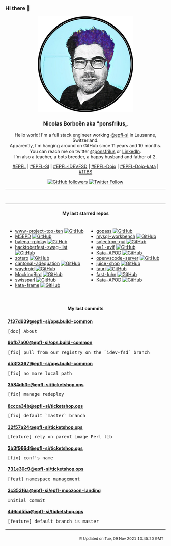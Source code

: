 ### Hi there 👋

<p align="center">
  <!-- use https://avatars.githubusercontent.com/u/176002?v=4 for your default github picture -->
  <img src="https://raw.githubusercontent.com/ponsfrilus/ponsfrilus/master/img/ponsfrilus.png" title="Nicolas Borboën aka ‟ponsfrilus„" alt="Nicolas Borboën aka ‟ponsfrilus„" />
  <h3 align="center">
    Nicolas Borboën aka ‟ponsfrilus„
  </h3>
  <p align="center">
    Hello world! I'm a full stack engineer working <a href="https://github.com/epfl-si">@epfl-si</a> in Lausanne, Switzerland.
    <br />Apparently, I'm hanging around on GitHub since 11 years and 10 months.
    <br />You can reach me on twitter <a href="https://twitter.com/ponsfrilus">@ponsfrilus</a> or <a href="http://linkedin.com/in/nicolasborboen">LinkedIn</a>.
    <br />I'm also a teacher, a bots breeder, a happy husband and father of 2.
  </p>
  <p align="center">
    <a href="https://www.epfl.ch">#EPFL</a> | 
    <a href="https://github.com/epfl-si/">#EPFL-SI</a> | 
    <a href="https://github.com/epfl-idevfsd">#EPFL-IDEVFSD</a> | 
    <a href="https://github.com/topics/epfl-dojo">#EPFL-Dojo</a> | 
    <a href="https://github.com/topics/epfl-dojo-kata">#EPFL-Dojo-kata</a> | 
    <a href="https://en.wikipedia.org/wiki/Indentation_style#Variant:_1TBS_(OTBS)">#1TBS</a>
  </p>
  <p align="center">
    <a href="https://github.com/ponsfrilus"><img alt="GitHub followers" src="https://img.shields.io/github/followers/ponsfrilus?label=Follow%20me%20on%20github&style=social"></a>
    <a href="https://twitter.com/ponsfrilus"><img alt="Twitter Follow" src="https://img.shields.io/twitter/follow/ponsfrilus?label=follow%20me%20on%20twitter&style=social"></a>
  </p>
  </p><hr><table align="center">
<tr>
<td colspan="2" align="center"><h4>My last starred repos</h4></td>
</tr>
<tr>
<td valign="top">
<ul>
<li>
<a href="https://github.com/OWASP/www-project-top-ten" title="OWASP Foundation Web Respository" target="_blank">www-project-top-ten</a>&nbsp;<a href="https://github.com/OWASP/www-project-top-ten" title="OWASP Foundation Web Respository" target="_blank"><img src="https://img.shields.io/github/stars/OWASP/www-project-top-ten?style=social" alt="GitHub"></a>
</li>
<li>
<a href="https://github.com/m5stack/M5EPD" title="null" target="_blank">M5EPD</a>&nbsp;<a href="https://github.com/m5stack/M5EPD" title="null" target="_blank"><img src="https://img.shields.io/github/stars/m5stack/M5EPD?style=social" alt="GitHub"></a>
</li>
<li>
<a href="https://github.com/rahul-thakoor/balena-rpiplay" title="Turn a Raspberry Pi into an Airplay server using RPiPlay to enable screen mirroring on tvs, monitors and projectors." target="_blank">balena-rpiplay</a>&nbsp;<a href="https://github.com/rahul-thakoor/balena-rpiplay" title="Turn a Raspberry Pi into an Airplay server using RPiPlay to enable screen mirroring on tvs, monitors and projectors." target="_blank"><img src="https://img.shields.io/github/stars/rahul-thakoor/balena-rpiplay?style=social" alt="GitHub"></a>
</li>
<li>
<a href="https://github.com/crweiner/hacktoberfest-swag-list" title="Multiple companies give out swag for Hacktoberfest, and this repo tries to list them all." target="_blank">hacktoberfest-swag-list</a>&nbsp;<a href="https://github.com/crweiner/hacktoberfest-swag-list" title="Multiple companies give out swag for Hacktoberfest, and this repo tries to list them all." target="_blank"><img src="https://img.shields.io/github/stars/crweiner/hacktoberfest-swag-list?style=social" alt="GitHub"></a>
</li>
<li>
<a href="https://github.com/zotero/zotero" title="Zotero is a free, easy-to-use tool to help you collect, organize, cite, and share your research sources." target="_blank">zotero</a>&nbsp;<a href="https://github.com/zotero/zotero" title="Zotero is a free, easy-to-use tool to help you collect, organize, cite, and share your research sources." target="_blank"><img src="https://img.shields.io/github/stars/zotero/zotero?style=social" alt="GitHub"></a>
</li>
<li>
<a href="https://github.com/sephii/cantonal-adequation" title="Measure your Swiss cantonal adequation from votation objects" target="_blank">cantonal-adequation</a>&nbsp;<a href="https://github.com/sephii/cantonal-adequation" title="Measure your Swiss cantonal adequation from votation objects" target="_blank"><img src="https://img.shields.io/github/stars/sephii/cantonal-adequation?style=social" alt="GitHub"></a>
</li>
<li>
<a href="https://github.com/waydroid/waydroid" title="Waydroid uses a container-based approach to boot a full Android system on a regular GNU/Linux system like Ubuntu." target="_blank">waydroid</a>&nbsp;<a href="https://github.com/waydroid/waydroid" title="Waydroid uses a container-based approach to boot a full Android system on a regular GNU/Linux system like Ubuntu." target="_blank"><img src="https://img.shields.io/github/stars/waydroid/waydroid?style=social" alt="GitHub"></a>
</li>
<li>
<a href="https://github.com/babysor/MockingBird" title="🚀AI拟声: 5秒内克隆您的声音并生成任意语音内容 Clone a voice in 5 seconds to generate arbitrary speech in real-time" target="_blank">MockingBird</a>&nbsp;<a href="https://github.com/babysor/MockingBird" title="🚀AI拟声: 5秒内克隆您的声音并生成任意语音内容 Clone a voice in 5 seconds to generate arbitrary speech in real-time" target="_blank"><img src="https://img.shields.io/github/stars/babysor/MockingBird?style=social" alt="GitHub"></a>
</li>
<li>
<a href="https://github.com/zumbov2/swissparl" title="The Swiss Parliament Webservices R API" target="_blank">swissparl</a>&nbsp;<a href="https://github.com/zumbov2/swissparl" title="The Swiss Parliament Webservices R API" target="_blank"><img src="https://img.shields.io/github/stars/zumbov2/swissparl?style=social" alt="GitHub"></a>
</li>
<li>
<a href="https://github.com/ponsfrilus/kata-frame" title="Kata : calcul d'encombrement en 2D" target="_blank">kata-frame</a>&nbsp;<a href="https://github.com/ponsfrilus/kata-frame" title="Kata : calcul d'encombrement en 2D" target="_blank"><img src="https://img.shields.io/github/stars/ponsfrilus/kata-frame?style=social" alt="GitHub"></a>
</li>
</ul>
<img width="450" height="1" /></td>
<td valign="top">
<ul>
<li>
<a href="https://github.com/gopasspw/gopass" title="The slightly more awesome standard unix password manager for teams" target="_blank">gopass</a>&nbsp;<a href="https://github.com/gopasspw/gopass" title="The slightly more awesome standard unix password manager for teams" target="_blank"><img src="https://img.shields.io/github/stars/gopasspw/gopass?style=social" alt="GitHub"></a>
</li>
<li>
<a href="https://github.com/mysql/mysql-workbench" title="MySQL Workbench is a unified visual tool for database architects, developers, and DBAs. MySQL Workbench provides data modeling, SQL development, and comprehensive administration tools for server configuration, user administration, backup, and much more." target="_blank">mysql-workbench</a>&nbsp;<a href="https://github.com/mysql/mysql-workbench" title="MySQL Workbench is a unified visual tool for database architects, developers, and DBAs. MySQL Workbench provides data modeling, SQL development, and comprehensive administration tools for server configuration, user administration, backup, and much more." target="_blank"><img src="https://img.shields.io/github/stars/mysql/mysql-workbench?style=social" alt="GitHub"></a>
</li>
<li>
<a href="https://github.com/sqlectron/sqlectron-gui" title="A simple and lightweight SQL client desktop with cross database and platform support." target="_blank">sqlectron-gui</a>&nbsp;<a href="https://github.com/sqlectron/sqlectron-gui" title="A simple and lightweight SQL client desktop with cross database and platform support." target="_blank"><img src="https://img.shields.io/github/stars/sqlectron/sqlectron-gui?style=social" alt="GitHub"></a>
</li>
<li>
<a href="https://github.com/AOMediaCodec/av1-avif" title="AV1 Image File Format Specification - ISO-BMFF/HEIF derivative" target="_blank">av1-avif</a>&nbsp;<a href="https://github.com/AOMediaCodec/av1-avif" title="AV1 Image File Format Specification - ISO-BMFF/HEIF derivative" target="_blank"><img src="https://img.shields.io/github/stars/AOMediaCodec/av1-avif?style=social" alt="GitHub"></a>
</li>
<li>
<a href="https://github.com/JaavLex/Kata-APOD" title="Kata APOD - Astronomy Picture of the Day // create your own APOD browser" target="_blank">Kata-APOD</a>&nbsp;<a href="https://github.com/JaavLex/Kata-APOD" title="Kata APOD - Astronomy Picture of the Day // create your own APOD browser" target="_blank"><img src="https://img.shields.io/github/stars/JaavLex/Kata-APOD?style=social" alt="GitHub"></a>
</li>
<li>
<a href="https://github.com/gitpod-io/openvscode-server" title="Run upstream VS Code on a remote machine with access through a modern web browser from any device, anywhere." target="_blank">openvscode-server</a>&nbsp;<a href="https://github.com/gitpod-io/openvscode-server" title="Run upstream VS Code on a remote machine with access through a modern web browser from any device, anywhere." target="_blank"><img src="https://img.shields.io/github/stars/gitpod-io/openvscode-server?style=social" alt="GitHub"></a>
</li>
<li>
<a href="https://github.com/juice-shop/juice-shop" title="OWASP Juice Shop: Probably the most modern and sophisticated insecure web application" target="_blank">juice-shop</a>&nbsp;<a href="https://github.com/juice-shop/juice-shop" title="OWASP Juice Shop: Probably the most modern and sophisticated insecure web application" target="_blank"><img src="https://img.shields.io/github/stars/juice-shop/juice-shop?style=social" alt="GitHub"></a>
</li>
<li>
<a href="https://github.com/tauri-apps/tauri" title="Build smaller, faster, and more secure desktop applications with a web frontend." target="_blank">tauri</a>&nbsp;<a href="https://github.com/tauri-apps/tauri" title="Build smaller, faster, and more secure desktop applications with a web frontend." target="_blank"><img src="https://img.shields.io/github/stars/tauri-apps/tauri?style=social" alt="GitHub"></a>
</li>
<li>
<a href="https://github.com/bendrucker/fast-luhn" title="A fast Luhn algorithm for validating credit cards" target="_blank">fast-luhn</a>&nbsp;<a href="https://github.com/bendrucker/fast-luhn" title="A fast Luhn algorithm for validating credit cards" target="_blank"><img src="https://img.shields.io/github/stars/bendrucker/fast-luhn?style=social" alt="GitHub"></a>
</li>
<li>
<a href="https://github.com/crazylady2004/Kata-APOD" title="null" target="_blank">Kata-APOD</a>&nbsp;<a href="https://github.com/crazylady2004/Kata-APOD" title="null" target="_blank"><img src="https://img.shields.io/github/stars/crazylady2004/Kata-APOD?style=social" alt="GitHub"></a>
</li>
</ul>
<img width="450" height="1" /></td>
</tr>
<tr>
<td colspan="2" align="center"><h4>My last commits</h4></td>
</tr>
<tr>
        <td colspan="2">
          <div><strong><a href="https://api.github.com/repos/epfl-si/ops.build-common/commits/7f37d939781739c28940144ccd100a5364fb372c" title="2021-11-04T22:25:46.000+01:00" target="_blank">7f37d939</a><a href="https://github.com/epfl-si">@epfl-si</a><a href="https://github.com/epfl-si/ops.build-common" title="Manage common base Docker images in OpenShift">/ops.build-common</a></strong></div>
          <pre>[doc] About</pre>
        </td>
        </tr><tr>
        <td colspan="2">
          <div><strong><a href="https://api.github.com/repos/epfl-si/ops.build-common/commits/9bfb7a0073b9040a23f4407c3a8a0666a18537a8" title="2021-11-04T22:24:13.000+01:00" target="_blank">9bfb7a00</a><a href="https://github.com/epfl-si">@epfl-si</a><a href="https://github.com/epfl-si/ops.build-common" title="Manage common base Docker images in OpenShift">/ops.build-common</a></strong></div>
          <pre>[fix] pull from our registry on the `idev-fsd` branch</pre>
        </td>
        </tr><tr>
        <td colspan="2">
          <div><strong><a href="https://api.github.com/repos/epfl-si/ops.build-common/commits/d53f3367edffa6ecbb78906304d40bbad9efbec0" title="2021-11-04T22:22:38.000+01:00" target="_blank">d53f3367</a><a href="https://github.com/epfl-si">@epfl-si</a><a href="https://github.com/epfl-si/ops.build-common" title="Manage common base Docker images in OpenShift">/ops.build-common</a></strong></div>
          <pre>[fix] no more local path</pre>
        </td>
        </tr><tr>
        <td colspan="2">
          <div><strong><a href="https://api.github.com/repos/epfl-si/ticketshop.ops/commits/3584db3e689cbd0d2f089db33decc7ac02570c31" title="2021-11-04T17:52:40.000+01:00" target="_blank">3584db3e</a><a href="https://github.com/epfl-si">@epfl-si</a><a href="https://github.com/epfl-si/ticketshop.ops" title="Ansible code to manage EPFL Ticketshop lifecycle">/ticketshop.ops</a></strong></div>
          <pre>[fix] manage redeploy</pre>
        </td>
        </tr><tr>
        <td colspan="2">
          <div><strong><a href="https://api.github.com/repos/epfl-si/ticketshop.ops/commits/8ccca34b5b8bb599d257be3d4b8246e25543b48d" title="2021-11-04T17:48:20.000+01:00" target="_blank">8ccca34b</a><a href="https://github.com/epfl-si">@epfl-si</a><a href="https://github.com/epfl-si/ticketshop.ops" title="Ansible code to manage EPFL Ticketshop lifecycle">/ticketshop.ops</a></strong></div>
          <pre>[fix] default `master` branch</pre>
        </td>
        </tr><tr>
        <td colspan="2">
          <div><strong><a href="https://api.github.com/repos/epfl-si/ticketshop.ops/commits/32f57a2433ed09f6febaf35ad5240d99f7f0d43a" title="2021-11-04T17:35:36.000+01:00" target="_blank">32f57a24</a><a href="https://github.com/epfl-si">@epfl-si</a><a href="https://github.com/epfl-si/ticketshop.ops" title="Ansible code to manage EPFL Ticketshop lifecycle">/ticketshop.ops</a></strong></div>
          <pre>[feature] rely on parent image Perl lib</pre>
        </td>
        </tr><tr>
        <td colspan="2">
          <div><strong><a href="https://api.github.com/repos/epfl-si/ticketshop.ops/commits/3b3f966de975a8c61c670baef6cd418951784124" title="2021-11-04T17:34:58.000+01:00" target="_blank">3b3f966d</a><a href="https://github.com/epfl-si">@epfl-si</a><a href="https://github.com/epfl-si/ticketshop.ops" title="Ansible code to manage EPFL Ticketshop lifecycle">/ticketshop.ops</a></strong></div>
          <pre>[fix] conf's name</pre>
        </td>
        </tr><tr>
        <td colspan="2">
          <div><strong><a href="https://api.github.com/repos/epfl-si/ticketshop.ops/commits/731e30c9ae936ec7fd9ff0308d416833640be034" title="2021-11-04T17:34:47.000+01:00" target="_blank">731e30c9</a><a href="https://github.com/epfl-si">@epfl-si</a><a href="https://github.com/epfl-si/ticketshop.ops" title="Ansible code to manage EPFL Ticketshop lifecycle">/ticketshop.ops</a></strong></div>
          <pre>[feat] namespace management</pre>
        </td>
        </tr><tr>
        <td colspan="2">
          <div><strong><a href="https://api.github.com/repos/epfl-si/epfl-moozoon-landing/commits/3c353f6abc5aad34d22f7d80e19456f089106485" title="2021-11-04T08:50:13.000+01:00" target="_blank">3c353f6a</a><a href="https://github.com/epfl-si">@epfl-si</a><a href="https://github.com/epfl-si/epfl-moozoon-landing" title="Moozoon's EPFL landing page">/epfl-moozoon-landing</a></strong></div>
          <pre>Initial commit</pre>
        </td>
        </tr><tr>
        <td colspan="2">
          <div><strong><a href="https://api.github.com/repos/epfl-si/ticketshop.ops/commits/4d6cd55a16bbe58a97ea9c12780f8aee4d7ddfc9" title="2021-10-22T09:54:13.000+02:00" target="_blank">4d6cd55a</a><a href="https://github.com/epfl-si">@epfl-si</a><a href="https://github.com/epfl-si/ticketshop.ops" title="Ansible code to manage EPFL Ticketshop lifecycle">/ticketshop.ops</a></strong></div>
          <pre>[feature] default branch is master</pre>
        </td>
        </tr><tfoot>
<tr>
<td colspan="2" align="right">
<img width="900" height="1" />
<small>⏰ Updated on Tue, 09 Nov 2021 13:45:20 GMT</small>
</td>
</tr>
</tfoot>
<br />
</table>
